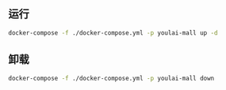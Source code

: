 
## 运行
```bash
docker-compose -f ./docker-compose.yml -p youlai-mall up -d
```


## 卸载
```bash
docker-compose -f ./docker-compose.yml -p youlai-mall down
```

